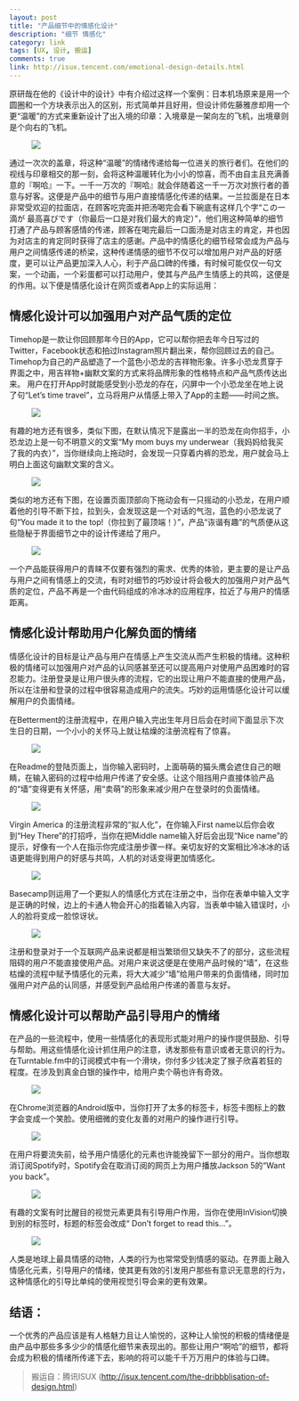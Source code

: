 ```yaml
---
layout: post
title: "产品细节中的情感化设计"
description: "细节 情感化"
category: link
tags: [UX, 设计, 搬运]
comments: true
link: http://isux.tencent.com/emotional-design-details.html
---
```


原研哉在他的《设计中的设计》中有介绍过这样一个案例：日本机场原来是用一个圆圈和一个方块表示出入的区别，形式简单并且好用，但设计师佐藤雅彦却用一个更“温暖”的方式来重新设计了出入境的印章：入境章是一架向左的飞机，出境章则是个向右的飞机。

<figure>
	<img src="http://isux.tencent.com/wp-content/uploads/2014/12/20141203175037438.png">
</figure>

通过一次次的盖章，将这种“温暖”的情绪传递给每一位进关的旅行者们。在他们的视线与印章相交的那一刻，会将这种温暖转化为小小的惊喜，而不由自主且充满善意的『啊哈』一下。一千一万次的『啊哈』就会伴随着这一千一万次对旅行者的善意与好客。这便是产品中的细节与用户直接情感化传递的结果。一兰拉面是在日本非常受欢迎的拉面店，在顾客吃完面并把汤喝完会看下碗底有这样几个字“この一滴が 最高喜びです（你最后一口是对我们最大的肯定）”，他们用这种简单的细节打通了产品与顾客感情的传递，顾客在喝完最后一口面汤是对店主的肯定，并也因为对店主的肯定同时获得了店主的感谢。产品中的情感化的细节经常会成为产品与用户之间情感传递的桥梁，这种传递情感的细节不仅可以增加用户对产品的好感度，更可以让产品更加深入人心，利于产品口碑的传播，有时候可能仅仅一句文案，一个动画，一个彩蛋都可以打动用户，使其与产品产生情感上的共鸣，这便是的作用。以下便是情感化设计在网页或者App上的实际运用：

## **情感化设计可以加强用户对产品气质的定位** ##

Timehop是一款让你回顾那年今日的App，它可以帮你把去年今日写过的Twitter，Facebook状态和拍过Instagram照片翻出来，帮你回顾过去的自己。Timehop为自己的产品塑造了一个蓝色小恐龙的吉祥物形象。许多小恐龙贯穿于界面之中，用吉祥物+幽默文案的方式来将品牌形象的性格特点和产品气质传达出来。 用户在打开App时就能感受到小恐龙的存在，闪屏中一个小恐龙坐在地上说了句“Let’s time travel”，立马将用户从情感上带入了App的主题——时间之旅。 

<figure>
	<img src="http://isux.tencent.com/wp-content/uploads/2014/12/20141203185743753.png">
</figure>

有趣的地方还有很多，类似下图，在默认情况下是露出一半的恐龙在向你招手，小恐龙边上是一句不明意义的文案“My mom buys my underwear（我妈妈给我买了我的内衣）”，当你继续向上拖动时，会发现一只穿着内裤的恐龙，用户就会马上明白上面这句幽默文案的含义。

<figure>
	<img src="http://isux.tencent.com/wp-content/uploads/2014/12/20141203185618515-590x523.png">
</figure>

类似的地方还有下图，在设置页面顶部向下拖动会有一只摇动的小恐龙，在用户顺着他的引导不断下拉，拉到头，会发现这是一个对话的气泡，蓝色的小恐龙说了句“You made it to the top!（你拉到了最顶端！）”，产品“诙谐有趣”的气质便从这些隐秘于界面细节之中的设计传递给了用户。

<figure>
	<img src="http://isux.tencent.com/wp-content/uploads/2014/12/20141203190226807-590x523.png">
</figure>

一个产品能获得用户的青睐不仅要有强烈的需求、优秀的体验，更主要的是让产品与用户之间有情感上的交流，有时对细节的巧妙设计将会极大的加强用户对产品气质的定位，产品不再是一个由代码组成的冷冰冰的应用程序，拉近了与用户的情感距离。

## **情感化设计帮助用户化解负面的情绪** ##

情感化设计的目标是让产品与用户在情感上产生交流从而产生积极的情绪。这种积极的情绪可以加强用户对产品的认同感甚至还可以提高用户对使用产品困难时的容忍能力。注册登录是让用户很头疼的流程，它的出现让用户不能直接的使用产品，所以在注册和登录的过程中很容易造成用户的流失。巧妙的运用情感化设计可以缓解用户的负面情绪。

在Betterment的注册流程中，在用户输入完出生年月日后会在时间下面显示下次生日的日期，一个小小的关怀马上就让枯燥的注册流程有了惊喜。

<figure>
	<img src="http://isux.tencent.com/wp-content/uploads/2014/12/20141203190823478.png">
</figure>

在Readme的登陆页面上，当你输入密码时，上面萌萌的猫头鹰会遮住自己的眼睛，在输入密码的过程中给用户传递了安全感。让这个阻挡用户直接体验产品的“墙”变得更有关怀感，用“卖萌”的形象来减少用户在登录时的负面情绪。 

<figure>
	<img src="http://isux.tencent.com/wp-content/uploads/2014/12/20141203191006677.png">
</figure>

Virgin America 的注册流程非常的“拟人化”，在你输入First name以后你会收到“Hey There”的打招呼，当你在把Middle name输入好后会出现“Nice name”的提示，好像有一个人在指示你完成注册步骤一样。亲切友好的文案相比冷冰冰的话语更能得到用户的好感与共鸣，人机的对话变得更加情感化。

<figure>
	<img src="http://isux.tencent.com/wp-content/uploads/2014/12/20141203191124669.png">
</figure>

Basecamp则运用了一个更拟人的情感化方式在注册之中，当你在表单中输入文字是正确的时候，边上的卡通人物会开心的指着输入内容，当表单中输入错误时，小人的脸将变成一脸惊讶状。 <figure>
	<img src="http://isux.tencent.com/wp-content/uploads/2014/12/20141203192655765-590x523.png">
</figure>

注册和登录对于一个互联网产品来说都是相当繁琐但又缺失不了的部分，这些流程阻碍的用户不能直接使用产品。对用户来说这便是在使用产品时候的“墙”，在这些枯燥的流程中赋予情感化的元素，将大大减少“墙”给用户带来的负面情绪，同时加强用户对产品的认同感，并感受到产品给用户传递的善意与友好。

## **情感化设计可以帮助产品引导用户的情绪** ##

在产品的一些流程中，使用一些情感化的表现形式能对用户的操作提供鼓励、引导与帮助。用这些情感化设计抓住用户的注意，诱发那些有意识或者无意识的行为。 在Turntable.fm中的订阅模式中有一个滑块，你付多少钱决定了猴子欣喜若狂的程度。在涉及到真金白银的操作中，给用户卖个萌也许有奇效。

<figure>
	<img src="http://isux.tencent.com/wp-content/uploads/2014/12/20141203192015200-590x378.png">
</figure>

在Chrome浏览器的Android版中，当你打开了太多的标签卡，标签卡图标上的数字会变成一个笑脸。使用细微的变化友善的对用户的操作进行引导。

<figure>
	<img src="http://isux.tencent.com/wp-content/uploads/2014/12/20141203192113165-590x89.jpg">
</figure>

在用户将要流失前，给予用户情感化的元素也许能挽留下一部分的用户。当你想取消订阅Spotify时，Spotify会在取消订阅的网页上为用户播放Jackson 5的“Want you back”。

<figure>
	<img src="http://isux.tencent.com/wp-content/uploads/2014/12/20141203192636392-590x288.jpg">
</figure>

有趣的文案有时比醒目的视觉元素更具有引导用户作用，当你在使用InVision切换到别的标签时，标题的标签会改成“ Don’t forget to read this…”。

<figure>
	<img src="http://isux.tencent.com/wp-content/uploads/2014/12/2014120319232165.gif">
</figure>

人类是地球上最具情感的动物，人类的行为也常常受到情感的驱动。在界面上融入情感化元素，引导用户的情绪，使其更有效的引发用户那些有意识无意思的行为，这种情感化的引导比单纯的使用视觉引导会来的更有效果。

## **结语：** ##

一个优秀的产品应该是有人格魅力且让人愉悦的，这种让人愉悦的积极的情绪便是由产品中那些多多少少的情感化细节来表现出的。那些让用户“啊哈”的细节，都将会成为积极的情绪所传递下去，影响的将可以能千千万万用户的体验与口碑。

> 搬运自：腾讯ISUX (http://isux.tencent.com/the-dribbblisation-of-design.html)